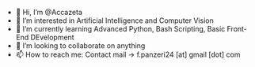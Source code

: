 - 👋 Hi, I’m @Accazeta
- 👀 I’m interested in Artificial Intelligence and Computer Vision
- 🌱 I’m currently learning Advanced Python, Bash Scripting, Basic Front-End DEvelopment
- 💞️ I’m looking to collaborate on anything
- 📫 How to reach me: Contact mail -> f.panzeri24 [at] gmail [dot] com

<!---
Accazeta/Accazeta is a ✨ special ✨ repository because its `README.md` (this file) appears on your GitHub profile.
You can click the Preview link to take a look at your changes.
--->
